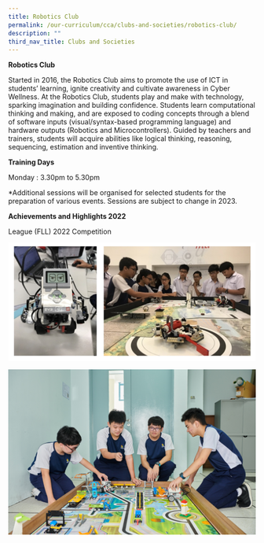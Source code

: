 ```yaml
---
title: Robotics Club
permalink: /our-curriculum/cca/clubs-and-societies/robotics-club/
description: ""
third_nav_title: Clubs and Societies
---
```

**Robotics Club**

Started in 2016, the Robotics Club aims to promote the use of ICT in students’ learning, ignite creativity and cultivate awareness in Cyber Wellness. At the Robotics Club, students play and make with technology, sparking imagination and building confidence. Students learn computational thinking and making, and are exposed to coding concepts through a blend of software inputs (visual/syntax-based programming language) and hardware outputs (Robotics and Microcontrollers). Guided by teachers and trainers, students will acquire abilities like logical thinking, reasoning, sequencing, estimation and inventive thinking.

**Training Days**

Monday : 3.30pm to 5.30pm

*Additional sessions will be organised for selected students for the preparation of various events. Sessions are subject to change in 2023.
 
**Achievements and Highlights 2022**

League (FLL) 2022 Competition




![Robotics Club](/images/Robotics%20Club_1.jpg)


<style>  
img {  
  display: block;  
  margin-left: auto;  
  margin-right: auto;  
}  
</style>  
![](/images/CCAs/Robotics/WGS_258%20(2).jpg)